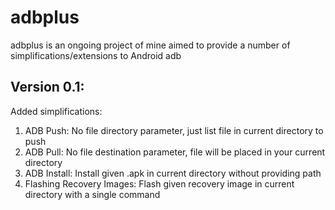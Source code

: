 # adbplus
adbplus is an ongoing project of mine aimed to provide a number of simplifications/extensions to Android adb 

## Version 0.1:

Added simplifications: 
1. ADB Push: No file directory parameter, just list file in current directory to push
2. ADB Pull: No file destination parameter, file will be placed in your current directory
3. ADB Install: Install given .apk in current directory without providing path
4. Flashing Recovery Images: Flash given recovery image in current directory with a single command
